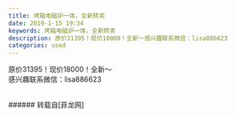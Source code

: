 ```yaml
---
title: 烤箱电磁炉一体，全新转卖
date: 2019-1-15 19:34
keywords: 烤箱电磁炉一体，全新转卖
description: 原价31395！现价18000！全新～感兴趣联系微信：lisa886623
categories: used
---
```

<td class="t_f" id="postmessage_2700878">

原价31395！现价18000！全新～<br/>
<img alt="" border="0" class="zoom" data-cf-modified-ea3c6ace096f27d030f5a124-="" file="http://www.flw.ph/data/appbyme/upload/image/201901/15/UfjwhgUH5P36.jpg" id="aimg_LPREN" lazyloadthumb="1" onclick="" onmouseover="" src="http://www.flw.ph/data/appbyme/upload/image/201901/15/UfjwhgUH5P36.jpg"/><br/>
感兴趣联系微信：lisa886623<br/>
<br/>
</td>
###### 转载自[菲龙网]